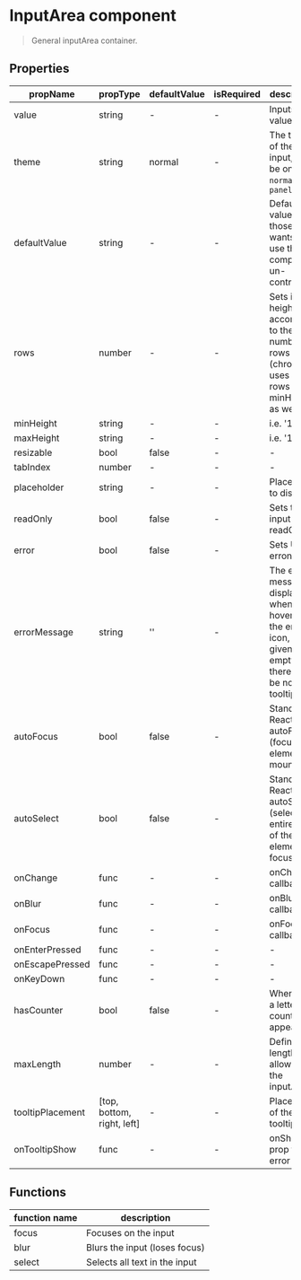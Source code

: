 # InputArea component

> General inputArea container.

## Properties

| propName | propType | defaultValue | isRequired | description |
|----------|----------|--------------|------------|-------------|
| value | string | - | - | Inputs value |
| theme | string | normal | - | The theme of the input, can be one of `normal`, `paneltitle` |
| defaultValue | string | - | - | Default value for those who wants to use this component un-controlled |
| rows | number | - | - | Sets initial height according to the number of rows (chrome uses the rows for minHeight as well) |
| minHeight | string | - | - | i.e. '12px' |
| maxHeight | string | - | - | i.e. '12px' |
| resizable | bool | false | - | - |
| tabIndex  | number | - | - | - |
| placeholder  | string | - | - | Placeholder to display |
| readOnly  | bool | false | - | Sets the input to readOnly |
| error  | bool | false | - | Sets UI to erroneous |
| errorMessage  | string | '' | - | The error message to display when hovering the error icon, if not given or empty there will be no tooltip |
| autoFocus | bool | false  | - | Standard React Input autoFocus (focus the element on mount) |
| autoSelect | bool | false | - | Standard React Input autoSelect (select the entire text of the element on focus) |
| onChange  | func | - | - | onChange callback |
| onBlur | func | - | -  | onBlur callback |
| onFocus | func | - | - | onFocus callback |
| onEnterPressed | func | - | - | - |
| onEscapePressed | func | - | - | - |
| onKeyDown | func | - | - | - |
| hasCounter | bool | false | - | When true a letters counter will appear |
| maxLength | number | - | - | Define max length allowed in the inputArea |
| tooltipPlacement | [top, bottom, right, left] | - | - | Placement of the error tooltip |
| onTooltipShow | func | - | - | onShow prop for the error tooltip |

## Functions

| function name | description |
|---------------|-------------|
| focus | Focuses on the input |
| blur | Blurs the input (loses focus) |
| select | Selects all text in the input |
